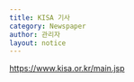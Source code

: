```yaml
---
title: KISA 기사
category: Newspaper
author: 관리자
layout: notice
---
```

<div>
    <a href="https://www.kisa.or.kr/main.jsp">https://www.kisa.or.kr/main.jsp</a>
</div>